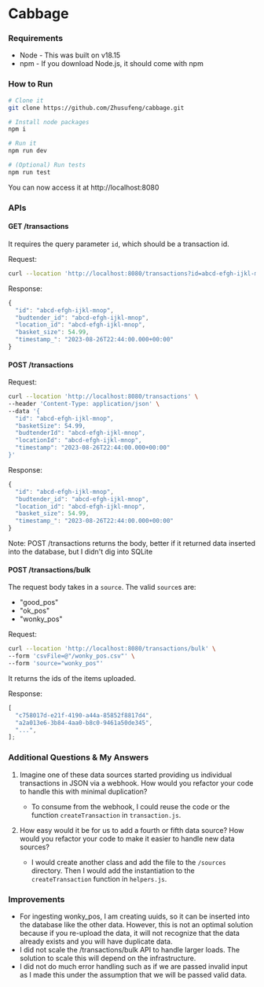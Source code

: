 # Cabbage

### Requirements

- Node - This was built on v18.15
- npm - If you download Node.js, it should come with npm

### How to Run

```bash
# Clone it
git clone https://github.com/Zhusufeng/cabbage.git

# Install node packages
npm i

# Run it
npm run dev

# (Optional) Run tests
npm run test
```

You can now access it at http://localhost:8080

### APIs

#### GET /transactions

It requires the query parameter `id`, which should be a transaction id.

Request:

```bash
curl --location 'http://localhost:8080/transactions?id=abcd-efgh-ijkl-mnop'
```

Response:

```javascript
{
  "id": "abcd-efgh-ijkl-mnop",
  "budtender_id": "abcd-efgh-ijkl-mnop",
  "location_id": "abcd-efgh-ijkl-mnop",
  "basket_size": 54.99,
  "timestamp_": "2023-08-26T22:44:00.000+00:00"
}
```

#### POST /transactions

Request:

```bash
curl --location 'http://localhost:8080/transactions' \
--header 'Content-Type: application/json' \
--data '{
  "id": "abcd-efgh-ijkl-mnop",
  "basketSize": 54.99,
  "budtenderId": "abcd-efgh-ijkl-mnop",
  "locationId": "abcd-efgh-ijkl-mnop",
  "timestamp": "2023-08-26T22:44:00.000+00:00"
}'
```

Response:

```javascript
{
  "id": "abcd-efgh-ijkl-mnop",
  "budtender_id": "abcd-efgh-ijkl-mnop",
  "location_id": "abcd-efgh-ijkl-mnop",
  "basket_size": 54.99,
  "timestamp_": "2023-08-26T22:44:00.000+00:00"
}
```

Note: POST /transactions returns the body, better if it returned data inserted into the database, but I didn't dig into SQLite

#### POST /transactions/bulk

The request body takes in a `source`. The valid `source`s are:

- "good_pos"
- "ok_pos"
- "wonky_pos"

Request:

```bash
curl --location 'http://localhost:8080/transactions/bulk' \
--form 'csvFile=@"/wonky_pos.csv"' \
--form 'source="wonky_pos"'
```

It returns the ids of the items uploaded.

Response:

```javascript
[
  "c758017d-e21f-4190-a44a-85852f8817d4",
  "a2a013e6-3b84-4aa0-b8c0-9461a50de345",
  "...",
];
```

### Additional Questions & My Answers

1. Imagine one of these data sources started providing us individual transactions in JSON via a webhook. How would you refactor your code to handle this with minimal duplication?

   - To consume from the webhook, I could reuse the code or the function `createTransaction` in `transaction.js`.

2. How easy would it be for us to add a fourth or fifth data source? How would you refactor your code to make it easier to handle new data sources?

   - I would create another class and add the file to the `/sources` directory. Then I would add the instantiation to the `createTransaction` function in `helpers.js`.

### Improvements

- For ingesting wonky_pos, I am creating uuids, so it can be inserted into the database like the other data. However, this is not an optimal solution because if you re-upload the data, it will not recognize that the data already exists and you will have duplicate data.
- I did not scale the /transactions/bulk API to handle larger loads. The solution to scale this will depend on the infrastructure.
- I did not do much error handling such as if we are passed invalid input as I made this under the assumption that we will be passed valid data.
